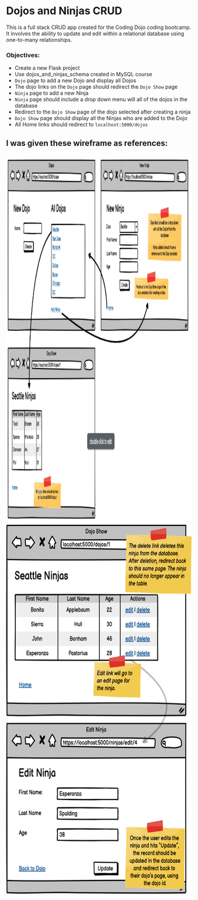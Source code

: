 # Dojos and Ninjas CRUD
This is a full stack CRUD app created for the Coding Dojo coding bootcamp.
It involves the ability to update and edit within a relational database using one-to-many relationships.
### Objectives:
* Create a new Flask project
* Use dojos_and_ninjas_schema created in MySQL course
* `Dojo` page to add a new Dojo and display all Dojos
* The dojo links on the `Dojo` page should redirect the `Dojo Show` page
* `Ninja` page to add a new Ninja
* `Ninja` page should include a drop down menu will all of the dojos in the database
* Redirect to the `Dojo Show` page of the dojo selected after creating a ninja
* `Dojo Show` page should display all the Ninjas who are added to the Dojo
* All Home links should redirect to `localhost:5000/dojos`

## I was given these wireframe as references:
<img src='flask_app/static/ref.png' height='1000'>
<img src='flask_app/static/ref2.png' height='1000'>